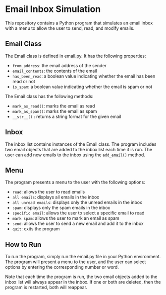 # Email Inbox Simulation
This repository contains a Python program that simulates an email inbox with a menu to allow the user to send, read, and modify emails.

## Email Class
The Email class is defined in email.py. It has the following properties:

* `from_address`: the email address of the sender
* `email_contents`: the contents of the email
* `has_been_read`: a boolean value indicating whether the email has been read or not
* `is_spam`: a boolean value indicating whether the email is spam or not

The Email class has the following methods:

* `mark_as_read()`: marks the email as read
* `mark_as_spam()`: marks the email as spam
* `__str__()` : returns a string format for the given email

## Inbox
The inbox list contains instances of the Email class. The program includes two email objects that are added to the inbox list each time it is run. The user can add new emails to the inbox using the `add_email()` method.

## Menu
The program presents a menu to the user with the following options:

* `read`: allows the user to read emails
* `all emails`: displays all emails in the inbox
* `all unread emails`: displays only the unread emails in the inbox
* `spam`: displays only the spam emails in the inbox
* `specific email`: allows the user to select a specific email to read
* `mark spam`: allows the user to mark an email as spam
* `send`: allows the user to send a new email and add it to the inbox
* `quit`: exits the program

## How to Run
To run the program, simply run the email.py file in your Python environment. The program will present a menu to the user, and the user can select options by entering the corresponding number or word.

Note that each time the program is run, the two email objects added to the inbox list will always appear in the inbox. If one or both are deleted, then the program is restarted, both will reappear.
